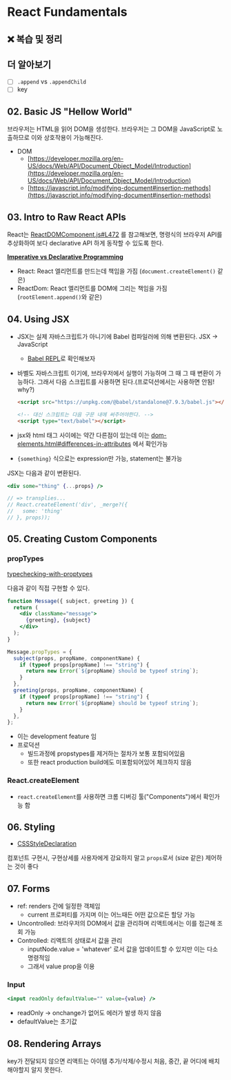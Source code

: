 # React Fundamentals

## ❌ 복습 및 정리

## 더 알아보기

- [ ] `.append` vs `.appendChild`
- [ ] key

## 02. Basic JS "Hellow World"

브라우저는 HTML을 읽어 DOM을 생성한다. 브라우저는 그 DOM을 JavaScript로 노출하므로 이와 상호작용이 가능해진다.

- DOM
  - [https://developer.mozilla.org/en-US/docs/Web/API/Document_Object_Model/Introduction](https://developer.mozilla.org/en-US/docs/Web/API/Document_Object_Model/Introduction)
  - [https://javascript.info/modifying-document#insertion-methods](https://javascript.info/modifying-document#insertion-methods)

## 03. Intro to Raw React APIs

React는 [ReactDOMComponent.js#L472](https://github.com/facebook/react/blob/fd61f7ea53989a59bc427603798bb111c852816a/packages/react-dom/src/client/ReactDOMComponent.js#L472) 를 참고해보면, 명령식의 브라우저 API를 추상화하여 보다 declarative API 하게 동작할 수 있도록 한다.

**[Imperative vs Declarative Programming](https://tylermcginnis.com/imperative-vs-declarative-programming/)**

- React: React 엘리먼트를 만드는데 책임을 가짐 (`document.createElement()` 같은)
- ReactDom: React 엘리먼트를 DOM에 그리는 책임을 가짐 (`rootElement.append()`와 같은)

## 04. Using JSX

- JSX는 실제 자바스크립트가 아니기에 Babel 컴파일러에 의해 변환된다. JSX → JavaScript
  - [Babel REPL](https://babeljs.io/repl#?builtIns=App&code_lz=MYewdgzgLgBArgSxgXhgHgCYIG4D40QAOAhmLgBICmANtSGgPRGm7rNkDqIATtRo-3wMseAFBA&presets=react&prettier=true)로 확인해보자
- 바벨도 자바스크립트 이기에, 브라우저에서 실행이 가능하며 그 때 그 때 변환이 가능하다. 그래서 다음 스크립트를 사용하면 된다.(프로덕션에서는 사용하면 안됨! why?)

  ```html
  <script src="https://unpkg.com/@babel/standalone@7.9.3/babel.js"></script>

  <!-- 대신 스크립트는 다음 구문 내에 써주어야한다. -->
  <script type="text/babel"></script>
  ```

- jsx와 html 태그 사이에는 약간 다른점이 있는데 이는 [dom-elements.html#differences-in-attributes](https://reactjs.org/docs/dom-elements.html#differences-in-attributes) 에서 확인가능
- `{something}` 식으로는 expression만 가능, statement는 불가능

JSX는 다음과 같이 변환된다.

```jsx
<div some="thing" {...props} />

// => transplies...
// React.createElement('div', _merge?({
//   some: 'thing'
// }, props));
```

## 05. Creating Custom Components

### propTypes

[typechecking-with-proptypes](https://reactjs.org/docs/typechecking-with-proptypes.html)

다음과 같이 직접 구현할 수 있다.

```jsx
function Message({ subject, greeting }) {
  return (
    <div className="message">
      {greeting}, {subject}
    </div>
  );
}

Message.propTypes = {
  subject(props, propName, componentName) {
    if (typeof props[propName] !== "string") {
      return new Error(`${propName} should be typeof string`);
    }
  },
  greeting(props, propName, componentName) {
    if (typeof props[propName] !== "string") {
      return new Error(`${propName} should be typeof string`);
    }
  },
};
```

- 이는 development feature 임
- 프로덕션
  - 빌드과정에 propstypes를 제거하는 절차가 보통 포함되어있음
  - 또한 react production build에도 미포함되어있어 체크하지 않음

### React.createElement

- `react.createElement`를 사용하면 크롬 디버깅 툴("Components")에서 확인가능 함

## 06. Styling

- [CSSStyleDeclaration](https://developer.mozilla.org/en-US/docs/Web/API/CSSStyleDeclaration)

컴포넌트 구현시, 구현상세를 사용자에게 강요하지 말고 `props`로서 (size 같은) 제어하는 것이 좋다

## 07. Forms

- ref: renders 간에 일정한 객체임
  - current 프로퍼티를 가지며 이는 어느때든 어떤 값으로든 할당 가능
- Uncontrolled: 브라우저의 DOM에서 값을 관리하며 리액트에서는 이를 접근해 조회 가능
- Controlled: 리액트의 상태로서 값을 관리
  - inputNode.value = 'whatever' 로서 값을 업데이트할 수 있지만 이는 다소 명령적임
  - 그래서 value prop을 이용

### Input

```jsx
<input readOnly defaultValue="" value={value} />
```

- readOnly → onchange가 없어도 에러가 발생 하지 않음
- defaultValue는 초기값

## 08. Rendering Arrays

key가 전달되지 않으면 리액트는 아이템 추가/삭제/수정시 처음, 중간, 끝 어디에 배치해야할지 알지 못한다.
